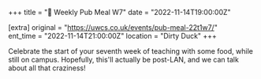 +++
title = "🍔 Weekly Pub Meal W7"
date = "2022-11-14T19:00:00Z"

[extra]
original = "https://uwcs.co.uk/events/pub-meal-22t1w7/"    
ent_time = "2022-11-14T21:00:00Z"
location = "Dirty Duck"
+++

Celebrate the start of your seventh week of teaching with some food, while still on campus. Hopefully, this'll actually be post-LAN, and we can talk about all that craziness\!

